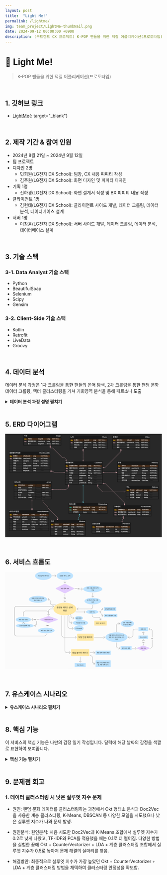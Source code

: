 ```yaml
---
layout: post
title:  "Light Me!"
permalink: /lightme/
img: team_project/LightMe-thumbNail.png
date: 2024-09-12 00:00:00 +0900
description: (부트캠프 CX 프로젝트) K-POP 팬들을 위한 덕질 어플리케이션(프로토타입)
---
```


# :pushpin: Light Me!
> K-POP 팬들을 위한 덕질 어플리케이션(프로토타입)

<br>

## 1. 깃허브 링크
- [LightMe](https://github.com/kimgusxo/CX_TFIsland){: target="_blank"}

<br>

## 2. 제작 기간 & 참여 인원
- 2024년 8월 21일 ~ 2024년 9월 12일
- 팀 프로젝트
- 디자인 2명
  - 민희원(LG전자 DX School): 팀장, CX 내용 피피티 작성
  - 김주원(LG전자 DX School): 화면 디자인 및 피피티 디자인
- 기획 1명
  - 신하경(LG전자 DX School): 화면 설계서 작성 및 BX 피피티 내용 작성
- 클라이언트 1명
  - 김현태(LG전자 DX School): 클라이언트 사이드 개발, 데이터 크롤링, 데이터 분석, 데이터베이스 설계
- 서버 1명
  - 이창윤(LG전자 DX School): 서버 사이드 개발, 데이터 크롤링, 데이터 분석, 데이터베이스 설계

<br>

## 3. 기술 스택
### 3-1. Data Analyst 기술 스택
- Python
- BeautifulSoap
- Selenium
- Scipy
- Gensim

### 3-2. Client-Side 기술 스택
- Kotlin
- Retrofit
- LiveData
- Groovy

<br>

## 4. 데이터 분석
데이터 분석 과정은 1차 크롤링을 통한 팬들의 은어 탐색, 2차 크롤링을 통한 팬덤 문화 데이터 크롤링,
액터 클러스터링을 거쳐 기회영역 분석을 통해 페르소나 도출

<details>
<summary><b>데이터 분석 과정 설명 펼치기</b></summary>
<div markdown="1">

### 4-1. 1차 크롤링
<details>

<summary>
  <b>1차 크롤링 펼치기</b>

</summary>

<div markdown="1">

![FirstCrawling1](../assets/img/team_project/LightMe-Crawling1-1.png)
- 팬덤 문화는 폐쇄적이라 데이터에 팬들이 사용하는 은어가 많이 분포되어있음. 따라서 직접 원문들을 확인하여 은어를 정리하여 크롤링 진행

![FirstCrawling2](../assets/img/team_project/LightMe-Crawling1-2.png)
- 크롤링을 진행한 뒤 팬덤 문화는 크게 4가지로 구분되었고 그 중 가장 데이터의 양이 많던 굿즈 문화에 타겟팅함

</div>
</details>

### 4-2. 2차 크롤링
<details>

<summary>
  <b>2차 크롤링 펼치기</b>
</summary>

<div markdown="1">

![SecondCrawling](../assets/img/team_project/LightMe-Crawling2.png)
- 굿즈 문화를 깊이있게 이해하기 위해 굿즈 물품을 키워드로 사용하여 2차 크롤링을 진행하여 2만개의 데이터 확보

</div>
</details>

### 4-3. 1차 액션 클러스터링
<details>

<summary>
  <b>1차 액션 클러스터링 펼치기</b>
</summary>

<div markdown="1">

![FirstActionClustering](../assets/img/team_project/LightMe-ActorClustering1.png)
- 

</div>

</details>

### 4-4. 1차 액션 토픽 분석
<details>

<summary>
  <b>1차 액션 토픽 분석 펼치기</b>
</summary>

<div markdown="1">

![FirstActionTopicAnalysis](../assets/img/team_project/LightMe-ActorTopic1.png)
- 

</div>
</details>

### 4-5. 2차 액션 클러스터링
<details>

<summary>
  <b>2차 액션 클러스터링 펼치기</b>
</summary>

<div markdown="1">

![SecondActionClustering](../assets/img/team_project/LightMe-ActorClustering2.png)
- 

</div>
</details>

### 4-6. 2차 액션 토픽 분석
<details>

<summary>
  <b>2차 액션 토픽 분석 펼치기</b>
</summary>

<div markdown="1">

![SecondActionTopicAnalysis](../assets/img/team_project/LightMe-ActorTopic2.png)
- 

</div>
</details>

### 4-7. 페르소나 도출
<details>

<summary>
  <b>페르소나 도출 펼치기</b>
</summary>

<div markdown="1">

![Persona](../assets/img/team_project/LightMe-Persona.png)
- 

</div>
</details>

</div>
</details>

<br>

## 5. ERD 다이어그램
![ERD Diagram](../assets/img/team_project/LightMe-ERDDiagram.png)

<br>

## 6. 서비스 흐름도
![ServiceFlow](../assets/img/team_project/LightMe-ServiceFlow.png)

<br>

## 7. 유스케이스 시나리오
<details>
  <summary><b>유스케이스 시나리오 펼치기</b></summary>
<div markdown="1">

### 7-1. 계정 유스케이스 시나리오
<details>
<summary>
  <b>계정 유스케이스 시나리오 보기</b>
</summary>

<div markdown="1">

![UseCase1](../assets/img/team_project/LightMe-UseCase1.png)

</div>
</details>

### 7-2. 설정 유스케이스 시나리오
<details>

<summary>
  <b>설정 유스케이스 시나리오 보기</b>
</summary>

<div markdown="1">

![UseCase2](../assets/img/team_project/LightMe-UseCase2.png)

</div>
</details>

### 7-3. 덕질 유스케이스 시나리오
<details>

<summary>
  <b>덕질 유스케이스 시나리오 보기</b>
</summary>

<div markdown="1">

![UseCase3](../assets/img/team_project/LightMe-UseCase3.png)

</div>
</details>

### 7-4. 팬덤 유스케이스 시나리오
<details>

<summary>
  <b>팬덤 유스케이스 시나리오 보기</b>
</summary>

<div markdown="1">

![UseCase4](../assets/img/team_project/LightMe-UseCase4.png)

</div>
</details>

</div>
</details>

<br>

## 8. 핵심 기능
이 서비스의 핵심 기능은 나만의 감정 일기 작성입니다.
달력에 해당 날짜의 감정을 색깔로 표현하여 보여줍니다.

<details>
<summary><b>핵심 기능 펼치기</b></summary>
<div markdown="1">

### 8-1. 메인 페이지
<details>

<summary>
  <b>메인 페이지 보기</b>
</summary>

<div markdown="1">

![Page1](../assets/img/team_project/LightMe-Page1.png)
- 본인의 정보와 최애그룹의 가장 빠른 일정을 보여준다.

</div>
</details>

### 8-2. 설정 페이지
<details>

<summary>
  <b>설정 페이지 보기</b>
</summary>

<div markdown="1">

![Page2](../assets/img/team_project/LightMe-Page2.png)
- 나의 정보를 설정하는 페이지이다.

</div>
</details>

### 8-3. 덕질 인생 페이지
<details>

<summary>
  <b>덕질 인생 페이지 보기</b>
</summary>

<div markdown="1">

![Page3](../assets/img/team_project/LightMe-Page3.png)
- 일정달력에서는 최애 그룹의 일정들을 캘린더에 표시하고 캘린더를 터치하여 상세 일정을 확인하고 감정달력에서는 녹음 버튼을 눌러 오늘의 일기를 기록하고 일기 내용을 통해 감정 구슬을 생성하여 색상 별로 캘린더에 표시한다.

</div>
</details>

### 8-4. 팬덤 놀이터 페이지
<details>

<summary>
  <b>팬덤 놀이터 페이지 보기</b>
</summary>

<div markdown="1">

![Page4](../assets/img/team_project/LightMe-Page4.png)
- 최애 그룹을 설정한 사람들의 감정 통계를 차트 형태로 보여준다.

</div>
</details>

</div>
</details>

<br>

## 9. 문제점 회고
### 1. 데이터 클러스터링 시 낮은 실루엣 지수 문제
- 원인: 팬덤 문화 데이터를 클러스터링하는 과정에서 Okt 형태소 분석과 Doc2Vec을 사용한 계층 클러스터링, K-Means, DBSCAN 등 다양한 모델을 시도했으나 낮은 실루엣 지수가 나와 문제 발생.

- 원인분석: 원인분석: 처음 시도한 Doc2Vec과 K-Means 조합에서 실루엣 지수가 0.2로 낮게 나왔고, TF-IDF와 PCA를 적용했을 때는 0.1로 더 떨어짐. 다양한 방법을 실험한 끝에 Okt + CounterVectorizer + LDA + 계층 클러스터링 조합에서 실루엣 지수가 0.5로 높아져 문제 해결의 실마리를 찾음.

- 해결방안: 최종적으로 실루엣 지수가 가장 높았던 Okt + CounterVectorizer + LDA + 계층 클러스터링 방법을 채택하여 클러스터링 안정성을 확보함.
